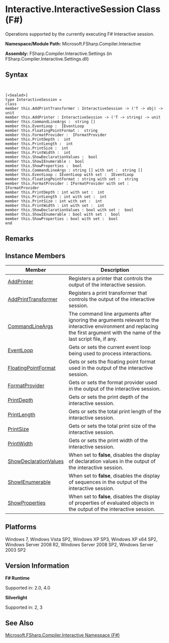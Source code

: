 # Interactive.InteractiveSession Class (F#)

Operations supported by the currently executing F# Interactive session.

**Namespace/Module Path:** Microsoft.FSharp.Compiler.Interactive

**Assembly:** FSharp.Compiler.Interactive.Settings (in FSharp.Compiler.Interactive.Settings.dll)


## Syntax


```


[<Sealed>]
type InteractiveSession =
class
member this.AddPrintTransformer : InteractiveSession -> ('T -> obj) -> unit
member this.AddPrinter : InteractiveSession -> ('T -> string) -> unit
member this.CommandLineArgs :  string []
member this.EventLoop :  IEventLoop
member this.FloatingPointFormat :  string
member this.FormatProvider :  IFormatProvider
member this.PrintDepth :  int
member this.PrintLength :  int
member this.PrintSize :  int
member this.PrintWidth :  int
member this.ShowDeclarationValues :  bool
member this.ShowIEnumerable :  bool
member this.ShowProperties :  bool
member this.CommandLineArgs : string [] with set :  string []
member this.EventLoop : IEventLoop with set :  IEventLoop
member this.FloatingPointFormat : string with set :  string
member this.FormatProvider : IFormatProvider with set :  IFormatProvider
member this.PrintDepth : int with set :  int
member this.PrintLength : int with set :  int
member this.PrintSize : int with set :  int
member this.PrintWidth : int with set :  int
member this.ShowDeclarationValues : bool with set :  bool
member this.ShowIEnumerable : bool with set :  bool
member this.ShowProperties : bool with set :  bool
end

```



## Remarks

## Instance Members


|Member|Description|
|------|-----------|
|[AddPrinter](http://msdn.microsoft.com/en-us/library/d5d6a505-453a-4cf8-9230-095d615eb96e)|Registers a printer that controls the output of the interactive session.|
|[AddPrintTransformer](http://msdn.microsoft.com/en-us/library/606010a2-fcb2-4994-8522-b9f35a7db391)|Registers a print transformer that controls the output of the interactive session.|
|[CommandLineArgs](http://msdn.microsoft.com/en-us/library/a20e0de2-2969-4223-af6b-0fdeb614e448)|The command line arguments after ignoring the arguments relevant to the interactive environment and replacing the first argument with the name of the last script file, if any.|
|[EventLoop](http://msdn.microsoft.com/en-us/library/79671c60-f021-4a02-8082-a54acbd2addb)|Gets or sets the current event loop being used to process interactions.|
|[FloatingPointFormat](http://msdn.microsoft.com/en-us/library/521bfd81-e707-4139-9908-408b7cf64428)|Gets or sets the floating point format used in the output of the interactive session.|
|[FormatProvider](http://msdn.microsoft.com/en-us/library/204f48ea-f7ae-4438-abe6-0a497f52d258)|Gets or sets the format provider used in the output of the interactive session.|
|[PrintDepth](http://msdn.microsoft.com/en-us/library/7d95a43a-e005-404c-bc7b-7014a7e96ade)|Gets or sets the print depth of the interactive session.|
|[PrintLength](http://msdn.microsoft.com/en-us/library/e4bc1b18-7623-48c3-9159-8c31019855c6)|Gets or sets the total print length of the interactive session.|
|[PrintSize](http://msdn.microsoft.com/en-us/library/decec1b9-6403-433c-b45f-6e4a03b8db51)|Gets or sets the total print size of the interactive session.|
|[PrintWidth](http://msdn.microsoft.com/en-us/library/e6c79af4-b6ef-4612-8658-43981632e513)|Gets or sets the print width of the interactive session.|
|[ShowDeclarationValues](http://msdn.microsoft.com/en-us/library/a7e9481d-4159-4587-99ad-58610f8a7ef5)|When set to **false**, disables the display of declaration values in the output of the interactive session.|
|[ShowIEnumerable](http://msdn.microsoft.com/en-us/library/815bf5fa-e240-4324-8db1-b39972bd6063)|When set to **false**, disables the display of sequences in the output of the interactive session.|
|[ShowProperties](http://msdn.microsoft.com/en-us/library/d9bdf52d-1cf7-4808-ac4e-e151ec921c4d)|When set to **false**, disables the display of properties of evaluated objects in the output of the interactive session.|

## Platforms
Windows 7, Windows Vista SP2, Windows XP SP3, Windows XP x64 SP2, Windows Server 2008 R2, Windows Server 2008 SP2, Windows Server 2003 SP2


## Version Information
**F# Runtime**

Supported in: 2.0, 4.0

**Silverlight**

Supported in: 2, 3


## See Also
[Microsoft.FSharp.Compiler.Interactive Namespace &#40;F&#35;&#41;](Microsoft.FSharp.Compiler.Interactive+Namespace+%28FSharp%29.md)


